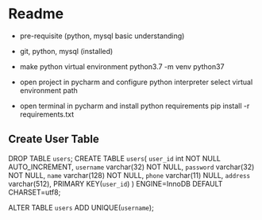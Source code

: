 # Readme
- pre-requisite
  (python, mysql basic understanding)

- git, python, mysql (installed)

- make python virtual environment
  python3.7 -m venv python37

- open project in pycharm and configure python interpreter
  select virtual environment path

- open terminal in pycharm and install python requirements
  pip install -r requirements.txt 


## Create User Table
DROP TABLE `users`;
CREATE TABLE `users`(
 `user_id` int NOT NULL AUTO_INCREMENT,
 `username` varchar(32) NOT NULL,
 `password` varchar(32) NOT NULL,
 `name` varchar(128) NOT NULL,
 `phone` varchar(11) NULL,
 `address` varchar(512),
 PRIMARY KEY(`user_id`)
) ENGINE=InnoDB DEFAULT CHARSET=utf8;

ALTER TABLE `users` ADD UNIQUE(`username`);
